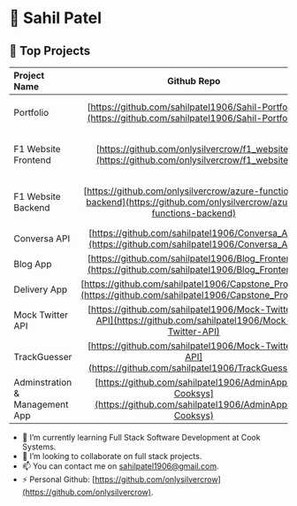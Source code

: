 # :floppy_disk: Sahil Patel

 
## 👀 Top Projects
| Project Name | Github Repo | Link |
| :--- | :----: | :----: |
| Portfolio| [https://github.com/sahilpatel1906/Sahil-Portfolio](https://github.com/sahilpatel1906/Sahil-Portfolio) | [https://sahil-portfolio-ak4m.vercel.app/](https://sahil-portfolio-ak4m.vercel.app/) |
| F1 Website Frontend| [https://github.com/onlysilvercrow/f1_website](https://github.com/onlysilvercrow/f1_website) | [https://ambitious-pebble-02008e903.2.azurestaticapps.net/](https://ambitious-pebble-02008e903.2.azurestaticapps.net/) |
| F1 Website Backend| [https://github.com/onlysilvercrow/azure-functions-backend](https://github.com/onlysilvercrow/azure-functions-backend) | [https://ambitious-pebble-02008e903.2.azurestaticapps.net/](https://ambitious-pebble-02008e903.2.azurestaticapps.net/) |
| Conversa API | [https://github.com/sahilpatel1906/Conversa_API](https://github.com/sahilpatel1906/Conversa_API) | N/A |
| Blog App | [https://github.com/sahilpatel1906/Blog_Frontend](https://github.com/sahilpatel1906/Blog_Frontend) | N/A |
| Delivery App | [https://github.com/sahilpatel1906/Capstone_Project](https://github.com/sahilpatel1906/Capstone_Project) | N/A |
| Mock Twitter API | [https://github.com/sahilpatel1906/Mock-Twitter-API](https://github.com/sahilpatel1906/Mock-Twitter-API) | N/A |
| TrackGuesser | [https://github.com/sahilpatel1906/Mock-Twitter-API](https://github.com/sahilpatel1906/TrackGuesser) | N/A |
| Adminstration & Management App | [https://github.com/sahilpatel1906/AdminApp-Cooksys](https://github.com/sahilpatel1906/AdminApp-Cooksys) | N/A |


- 🌱 I’m currently learning Full Stack Software Development at Cook Systems.
- 💞️ I’m looking to collaborate on full stack projects.
- 📫 You can contact me on sahilpatel1906@gmail.com.
- ⚡ Personal Github: [https://github.com/onlysilvercrow](https://github.com/onlysilvercrow). 

<!---
sahilpatel1906/sahilpatel1906 is a ✨ special ✨ repository because its `README.md` (this file) appears on your GitHub profile.
You can click the Preview link to take a look at your changes.
--->
